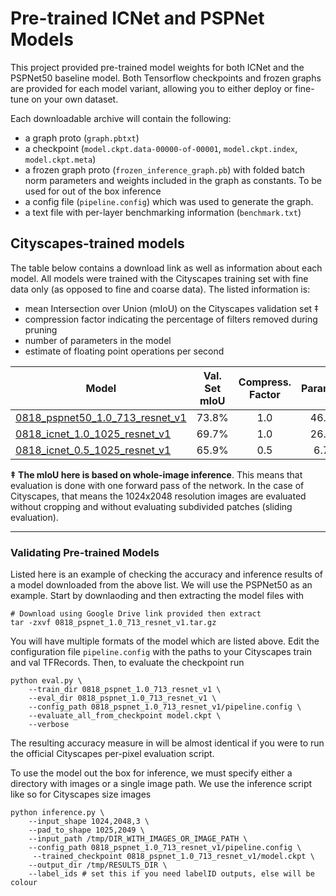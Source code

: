# Pre-trained ICNet and PSPNet Models

This project provided pre-trained model weights for both ICNet and  the PSPNet50 baseline model. Both Tensorflow checkpoints and frozen graphs are provided for each model variant, allowing you to either deploy or fine-tune on your own dataset.

Each downloadable archive will contain the following:

* a graph proto (`graph.pbtxt`)
* a checkpoint
  (`model.ckpt.data-00000-of-00001`, `model.ckpt.index`, `model.ckpt.meta`)
* a frozen graph proto (`frozen_inference_graph.pb`) with folded batch norm parameters and weights included in the graph as constants. To be used for out of the box inference
* a config file (`pipeline.config`) which was used to generate the graph.
* a text file with per-layer benchmarking information (`benchmark.txt`)


## Cityscapes-trained models

The table below contains a download link as well as information about each model. All models were trained with the Cityscapes training set with fine data only (as opposed to fine and coarse data). The listed information is:

* mean Intersection over Union (mIoU) on the Cityscapes validation set ‡
* compression factor indicating the percentage of filters removed during pruning
* number of parameters in the model
* estimate of floating point operations per second

| Model  | Val. Set mIoU | Compress. Factor | Parameters | FLOPs |
| ------------ | :--------------: | :-------------: | :-------------: | :-------------:
| [0818_pspnet50_1.0_713_resnet_v1](https://drive.google.com/file/d/13E8KvN43QZKi4uf42ECdaReT_FYvdY-m/view?usp=sharing) | 73.8% | 1.0 | 46.53M | 2942.59B |
| [0818_icnet_1.0_1025_resnet_v1](https://drive.google.com/file/d/1BRcV0fWK6mz4bNc3dp3ZPJTGgGHnsE8O/view?usp=sharing) | 69.7% | 1.0 | 26.82M | 246.95B |
| [0818_icnet_0.5_1025_resnet_v1](https://drive.google.com/file/d/152hNFko0J_Lt7QiEBG_apZ0a4hH3L6Cs/view?usp=sharing) | 65.9% | 0.5 | 6.71M | 63.20B |

**‡** **The mIoU here is based on whole-image inference**. This means that evaluation is done with one forward
pass of the network. In the case of Cityscapes, that means the 1024x2048 resolution images are evaluated without cropping and without evaluating subdivided patches (sliding evaluation).
___

### Validating Pre-trained Models

Listed here is an example of checking the accuracy and inference results of a model downloaded from the above list. We will use the PSPNet50 as an example. Start by downlaoding and then extracting the model files with

```
# Download using Google Drive link provided then extract
tar -zxvf 0818_pspnet_1.0_713_resnet_v1.tar.gz
```

You will have multiple formats of the model which are listed above. Edit the configuration file `pipeline.config` with the paths to your Cityscapes train and val TFRecords. Then, to evaluate the checkpoint run

```
python eval.py \
	--train_dir 0818_pspnet_1.0_713_resnet_v1 \
	--eval_dir 0818_pspnet_1.0_713_resnet_v1 \
	--config_path 0818_pspnet_1.0_713_resnet_v1/pipeline.config \
	--evaluate_all_from_checkpoint model.ckpt \
	--verbose
```

The resulting accuracy measure in <mIoU> will be almost identical if you were to run the official Cityscapes per-pixel evaluation script.

To use the model out the box for inference, we must specify either a directory with images or a single image path. We use the inference script like so for Cityscapes size images

```
python inference.py \
	--input_shape 1024,2048,3 \
	--pad_to_shape 1025,2049 \
	--input_path /tmp/DIR_WITH_IMAGES_OR_IMAGE_PATH \
	--config_path 0818_pspnet_1.0_713_resnet_v1/pipeline.config \
	 --trained_checkpoint 0818_pspnet_1.0_713_resnet_v1/model.ckpt \
	--output_dir /tmp/RESULTS_DIR \
	--label_ids # set this if you need labelID outputs, else will be colour

```
